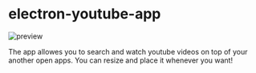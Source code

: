 # electron-youtube-app

![preview](http://i.piccy.info/i9/e9831e3ab4e6673633e6b00227b5290e/1502956217/33462/1171834/Screen_Shot_2017_08_14_at_1_47_57_PM_500.jpg)

The app allowes you to search and watch youtube videos on top of your another open apps. 
You can resize and place it whenever you want!
